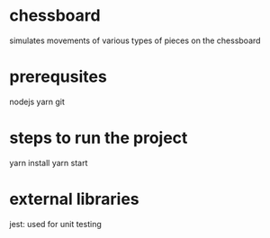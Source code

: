 # chessboard
simulates movements of various types of pieces on the chessboard

# prerequsites
nodejs
yarn
git

# steps to run the project
yarn install
yarn start

# external libraries
jest: used for unit testing

